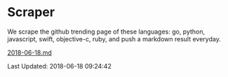 # Scraper

We scrape the github trending page of these languages: go, python, javascript, swift, objective-c, ruby, and push a markdown result everyday.

[2018-06-18.md](https://github.com/henson/Scraper/blob/master/2018-06-18.md)

Last Updated: 2018-06-18 09:24:42